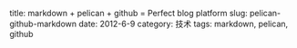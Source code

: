 title: markdown + pelican + github = Perfect blog platform
slug: pelican-github-markdown
date: 2012-6-9
category: 技术
tags: markdown, pelican, github
